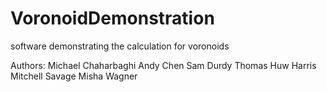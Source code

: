 # VoronoidDemonstration
software demonstrating the calculation for voronoids

Authors:
        Michael Chaharbaghi
        Andy Chen
        Sam Durdy
        Thomas Huw Harris
        Mitchell Savage
        Misha Wagner
